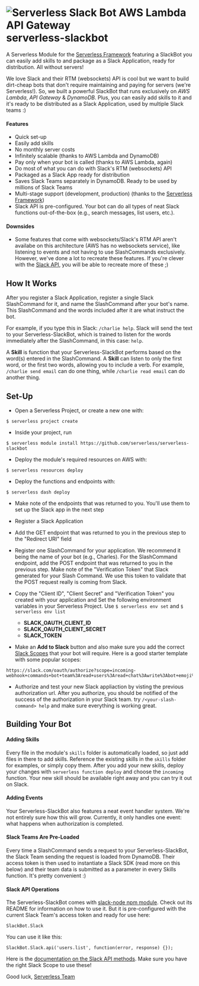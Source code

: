 ![Serverless Slack Bot AWS Lambda API Gateway](https://servant-assets.s3.amazonaws.com/img/serverless_slackbot_readme2.gif)
serverless-slackbot
===================

A Serverless Module for the [Serverless Framework](http://www.serverless.com) featuring a SlackBot you can easily add skills to and package as a Slack Application, ready for distribution.  All without servers!

We love Slack and their RTM (websockets) API is cool but we want to build dirt-cheap bots that don't require maintaining and paying for servers (we're Serverless!).  So, we built a powerful SlackBot that runs exclusively on *AWS Lambda*, *API Gateway* & *DynamoDB*.  Plus, you can easily add skills to it and it's ready to be distributed as a Slack Application, used by multiple Slack teams :)

#### Features
* Quick set-up
* Easily add skills
* No monthly server costs
* Infinitely scalable (thanks to AWS Lambda and DynamoDB)
* Pay only when your bot is called (thanks to AWS Lambda, again)
* Do most of what you can do with Slack's RTM (websockets) API
* Packaged as a Slack App ready for distribution
* Saves Slack Teams separately in DynamoDB.  Ready to be used by millions of Slack Teams
* Multi-stage support (development, production) (thanks to the [Serverless Framework](http://www.serverless.com))
* Slack API is pre-configured.  Your bot can do all types of neat Slack functions out-of-the-box (e.g., search messages, list users, etc.).

#### Downsides
* Some features that come with websockets/Slack's RTM API aren't availabe on this architecture (AWS has no websockets service), like listening to events and not having to use SlashCommands exclusively.  However, we've done a lot to recreate these features.  If you're clever with the [Slack API](https://api.slack.com/methods), you will be able to recreate more of these ;)

## How It Works
After you register a Slack Application, register a single Slack SlashCommand for it, and name the SlashCommand after your bot's name.  This SlashCommand and the words included after it are what instruct the bot.

For example, if you type this in Slack: `/charlie help`.  Slack will send the text to your Serverless-SlackBot, which is trained to listen for the words immediately after the SlashCommand, in this case: `help`.

A **Skill** is function that your Serverless-SlackBot performs based on the word(s) entered in the SlashCommand.  A **Skill** can listen to only the first word, or the first two words, allowing you to include a verb.  For example, `/charlie send email` can do one thing, while `/charlie read email` can do another thing.

## Set-Up
* Open a Serverless Project, or create a new one with:
```
$ serverless project create
```
* Inside your project, run
```
$ serverless module install https://github.com/serverless/serverless-slackbot
```
* Deploy the module's required resources on AWS with:
```
$ serverless resources deploy
```
* Deploy the functions and endpoints with:
```
$ serverless dash deploy
```
* Make note of the endpoints that was returned to you. You'll use them to set up the Slack app in the next step

* Register a Slack Application
* Add the GET endpoint that was returned to you in the previous step to the "Redirect URI" field
* Register one SlashCommand for your application. We recommend it being the name of your bot (e.g., Charles). For the SlashCommand endpoint, add the POST endpoint that was returned to you in the previous step. Make note of the "Verification Token" that Slack generated for your Slash Command. We use this token to validate that the POST request really is coming from Slack.

* Copy the "Client ID", "Client Secret" and "Verification Token" you created with your application and Set the following environment variables in your Serverless Project.  Use `$ serverless env set` and `$ serverless env list`
  * **SLACK_OAUTH_CLIENT_ID**
  * **SLACK_OAUTH_CLIENT_SECRET**
  * **SLACK_TOKEN**

* Make an **Add to Slack** button and also make sure you add the correct [Slack Scopes](https://api.slack.com/docs/oauth-scopes) that your bot will require.  Here is a good starter template with some popular scopes:
```
https://slack.com/oauth/authorize?scope=incoming-webhook+commands+bot+team%3Aread+users%3Aread+chat%3Awrite%3Abot+emoji%3Aread+reactions%3Awrite&client_id=YOURSLACKCLIENTIDGOESHERE
```
* Authorize and test your new Slack appliaction by visting the previous authorization url. After you authorize, you should be notified of the success of the authorization in your Slack team. try `/<your-slash-command> help`  and make sure everything is working great.

## Building Your Bot

#### Adding Skills
Every file in the module's `skills` folder is automatically loaded, so just add files in there to add skills.  Reference the existing skills in the `skills` folder for examples, or simply copy them. After you add your new skills, deploy your changes with `serverless function deploy` and choose the `incoming` function. Your new skill should be available right away and you can try it out on Slack.

#### Adding Events
Your Serverless-SlackBot also features a neat event handler system.  We're not entirely sure how this will grow.  Currently, it only handles one event: what happens when authorization is completed.

#### Slack Teams Are Pre-Loaded
Every time a SlashCommand sends a request to your Serverless-SlackBot, the Slack Team sending the request is loaded from DynamoDB.  Their access token is then used to instantiate a Slack SDK (read more on this below) and their team data is submitted as a parameter in every Skills function.  It's pretty convenient :)

#### Slack API Operations
The Serverless-SlackBot comes with [slack-node npm module](https://github.com/clonn/slack-node-sdk).  Check out its README for information on how to use it.  But it is pre-configured with the current Slack Team's access token and ready for use here:
```
SlackBot.Slack
```
You can use it like this:
```
SlackBot.Slack.api('users.list', function(error, response) {});
```
Here is the [documentation on the Slack API methods](https://api.slack.com/methods).  Make sure you have the right Slack Scope to use these!

Good luck,
[Serverless Team](http://www.serverless.com)
